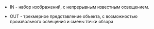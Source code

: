 - IN - набор изображений, с непрерывным известным освещением.

- OUT - трехмерное представление объекта, с возможностью произвольного освещения и смены точки обзора
